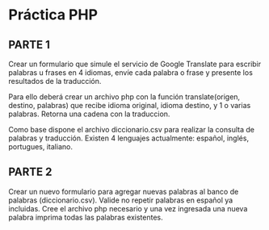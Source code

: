 # Práctica PHP

## PARTE 1
Crear un formulario que simule el servicio de Google Translate para escribir palabras u frases en 4 idiomas, envíe cada palabra o frase y presente los resultados de la traducción.

Para ello deberá crear un archivo php con la función translate(origen, destino, palabras) que recibe idioma original, idioma destino, y 1 o varias palabras. Retorna una cadena con la traduccion.

Como base dispone el archivo diccionario.csv para realizar la consulta de palabras y traducción. Existen 4 lenguajes actualmente: español, inglés, portugues, italiano.

## PARTE 2
Crear un nuevo formulario para agregar nuevas palabras al banco de palabras (diccionario.csv). Valide no repetir palabras en español ya incluidas. Cree el archivo php necesario y una vez ingresada una nueva palabra imprima todas las palabras existentes.
